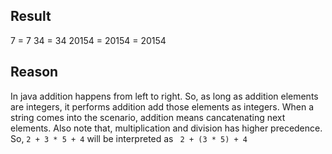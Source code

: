 ## Result
7 = 7
34 = 34
20154 = 20154 = 20154

## Reason
In java addition happens from left to right. So, as long as addition elements are integers, it performs addition add those elements as integers. When a string comes into the scenario, addition means cancatenating next elements. 
Also note that, multiplication and division has higher precedence.
So, ```` 2 + 3 * 5 + 4 ```` will be interpreted as ```` 2 + (3 * 5) + 4```` 